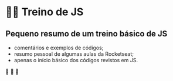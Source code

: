 # 👨‍🎓 Treino de JS
## Pequeno resumo de um treino básico de JS
 * comentários e exemplos de códigos;
 * resumo pessoal de algumas aulas da Rocketseat;
 * apenas o início básico dos códigos revistos em JS.

🚀 🚀 🚀

